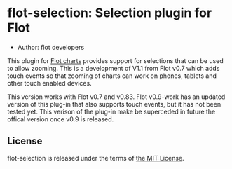 flot-selection: Selection plugin for Flot
=========================================

* Author: flot developers

This plugin for [Flot charts](http://www.flotcharts.org) provides support
for selections that can be used to allow zooming.
This is a development of V1.1 from Flot v0.7 which adds touch events so that
zooming of charts can work on phones, tablets and other touch enabled devices.

This version works with Flot v0.7 and v0.83. Flot v0.9-work has an updated 
version of this plug-in that also supports touch events, but it has not been
tested yet.  This verison of the plug-in make be superceded in future the 
offical version once v0.9 is released.

License
-------
flot-selection is released under the terms of [the MIT License](http://www.opensource.org/licenses/MIT).
